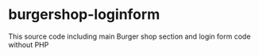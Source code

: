 # burgershop-loginform
This source code including main Burger shop section and login form code without PHP 
